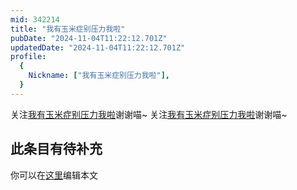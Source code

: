 ```yaml
---
mid: 342214
title: "我有玉米症别压力我啦"
pubDate: "2024-11-04T11:22:12.701Z"
updatedDate: "2024-11-04T11:22:12.701Z"
profile:
  {
    Nickname: ["我有玉米症别压力我啦"],
  }
---
```


关注[我有玉米症别压力我啦](https://space.bilibili.com/342214)谢谢喵~ 关注[我有玉米症别压力我啦](https://space.bilibili.com/342214)谢谢喵~

## 此条目有待补充
你可以在[这里](https://github.com/Yuhanawa/VTuber.ICU/edit/master/src/content/v/我有玉米症别压力我啦/index.md)编辑本文
